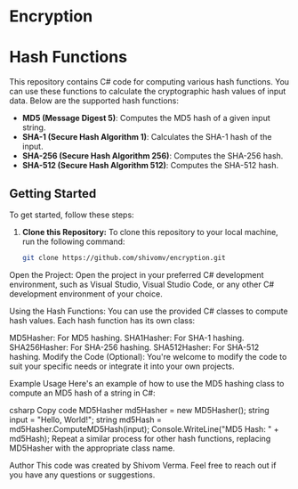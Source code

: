 ﻿# Encryption
# Hash Functions

This repository contains C# code for computing various hash functions. You can use these functions to calculate the cryptographic hash values of input data. Below are the supported hash functions:

- **MD5 (Message Digest 5)**: Computes the MD5 hash of a given input string.
- **SHA-1 (Secure Hash Algorithm 1)**: Calculates the SHA-1 hash of the input.
- **SHA-256 (Secure Hash Algorithm 256)**: Computes the SHA-256 hash.
- **SHA-512 (Secure Hash Algorithm 512)**: Computes the SHA-512 hash.

## Getting Started

To get started, follow these steps:

1. **Clone this Repository:**
   To clone this repository to your local machine, run the following command:

   ```bash
   git clone https://github.com/shivomv/encryption.git

Open the Project:
Open the project in your preferred C# development environment, such as Visual Studio, Visual Studio Code, or any other C# development environment of your choice.

Using the Hash Functions:
You can use the provided C# classes to compute hash values. Each hash function has its own class:

MD5Hasher: For MD5 hashing.
SHA1Hasher: For SHA-1 hashing.
SHA256Hasher: For SHA-256 hashing.
SHA512Hasher: For SHA-512 hashing.
Modify the Code (Optional):
You're welcome to modify the code to suit your specific needs or integrate it into your own projects.

Example Usage
Here's an example of how to use the MD5 hashing class to compute an MD5 hash of a string in C#:

csharp
Copy code
MD5Hasher md5Hasher = new MD5Hasher();
string input = "Hello, World!";
string md5Hash = md5Hasher.ComputeMD5Hash(input);
Console.WriteLine("MD5 Hash: " + md5Hash);
Repeat a similar process for other hash functions, replacing MD5Hasher with the appropriate class name.

Author
This code was created by Shivom Verma. Feel free to reach out if you have any questions or suggestions.

